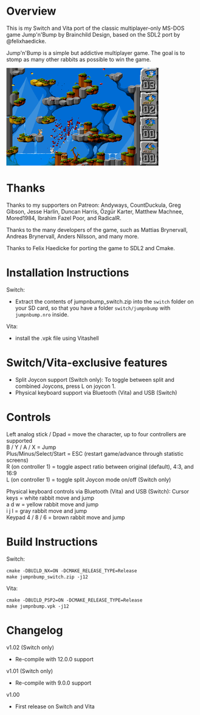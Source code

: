 Overview
=====
This is my Switch and Vita port of the classic multiplayer-only MS-DOS game Jump'n'Bump by Brainchild Design, based on the SDL2 port by @felixhaedicke.

Jump'n'Bump is a simple but addictive multiplayer game. The goal is to stomp as many other rabbits as possible to win the game.

![](screenshots/jumpnbump_shot_1.png)

Thanks
======
Thanks to my supporters on Patreon: Andyways, CountDuckula, Greg Gibson, Jesse Harlin, Duncan Harris, Özgür Karter, Matthew Machnee, Mored1984, Ibrahim Fazel Poor, and RadicalR.

Thanks to the many developers of the game, such as Mattias Brynervall, Andreas Brynervall, Anders Nilsson, and many more.

Thanks to Felix Haedicke for porting the game to SDL2 and Cmake.

Installation Instructions
=====
Switch:
- Extract the contents of jumpnbump_switch.zip into the `switch` folder on your SD card, so that you have a folder `switch/jumpnbump` with `jumpnbump.nro` inside.

Vita:
- install the .vpk file using Vitashell

Switch/Vita-exclusive features
=====
- Split Joycon support (Switch only): To toggle between split and combined Joycons, press L on joycon 1.
- Physical keyboard support via Bluetooth (Vita) and USB (Switch)

Controls
=====
Left analog stick / Dpad = move the character, up to four controllers are supported  
B / Y / A / X = Jump  
Plus/Minus/Select/Start = ESC (restart game/advance through statistic screens)  
R (on controller 1) = toggle aspect ratio between original (default), 4:3, and 16:9  
L (on controller 1) = toggle split Joycon mode on/off (Switch only)  

Physical keyboard controls via Bluetooth (Vita) and USB (Switch):
Cursor keys = white rabbit move and jump  
a d w = yellow rabbit move and jump  
i j l = gray rabbit move and jump  
Keypad 4 / 8 / 6 = brown rabbit move and jump  

Build Instructions
=====
Switch:
````
cmake -DBUILD_NX=ON -DCMAKE_RELEASE_TYPE=Release
make jumpnbump_switch.zip -j12
````

Vita:
````
cmake -DBUILD_PSP2=ON -DCMAKE_RELEASE_TYPE=Release
make jumpnbump.vpk -j12
````

Changelog
=====
v1.02 (Switch only)

- Re-compile with 12.0.0 support

v1.01 (Switch only)

- Re-compile with 9.0.0 support

v1.00

- First release on Switch and Vita